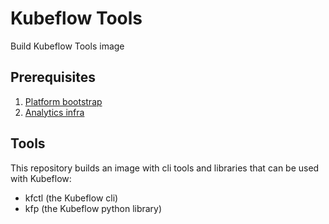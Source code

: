 # Kubeflow Tools

Build Kubeflow Tools image

## Prerequisites

1. [Platform bootstrap](https://github.com/automationlogic/platform-bootstrap)
2. [Analytics infra](https://github.com/automationlogic/analytics-infra)

## Tools

This repository builds an image with cli tools and libraries that can be used with Kubeflow:
* kfctl (the Kubeflow cli)
* kfp (the Kubeflow python library)
